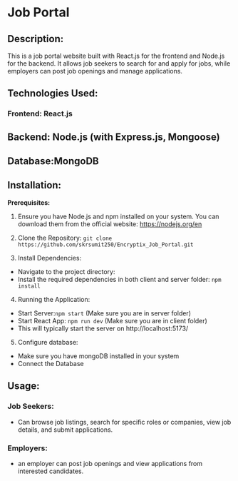 # Job Portal
## Description:
This is a job portal website built with React.js for the frontend and Node.js for the backend. It allows job seekers to search for and apply for jobs, while employers can post job openings and manage applications.

## Technologies Used:
### Frontend: React.js
## Backend: Node.js (with Express.js, Mongoose)
## Database:MongoDB

## Installation:

**Prerequisites:**
1. Ensure you have Node.js and npm installed on your system. You can download them from the official website: https://nodejs.org/en

2. Clone the Repository: `git clone https://github.com/skrsumit250/Encryptix_Job_Portal.git`

3. Install Dependencies:
- Navigate to the project directory:
- Install the required dependencies in both client and server folder: `npm install`

4. Running the Application:
- Start Server:`npm start` (Make sure you are in server folder)
- Start React App: `npm run dev` (Make sure you are in client folder)
- This will typically start the server on http://localhost:5173/

5. Configure database:
- Make sure you have mongoDB installed in your system
- Connect the Database

## Usage:

### Job Seekers:
- Can browse job listings, search for specific roles or companies, view job details, and submit applications.
### Employers:
- an employer can post job openings and view applications from interested candidates.
